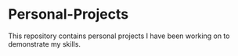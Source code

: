 # Personal-Projects
This repository contains personal projects I have been working on to demonstrate my skills.

